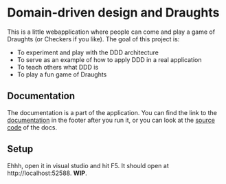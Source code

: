 Domain-driven design and Draughts
==================================
This is a little webapplication where people can come and play a game of Draughts (or Checkers if
you like).
The goal of this project is:
- To experiment and play with the DDD architecture
- To serve as an example of how to apply DDD in a real application
- To teach others what DDD is
- To play a fun game of Draughts


Documentation
--------------
The documentation is a part of the application. You can find the link to the
[documentation](http://localhost:52588/documentation) in the footer after you run it, or you can
look at the [source code](/Draughts/Application/Documentation/Views) of the docs.


Setup
------
Ehhh, open it in visual studio and hit F5. It should open at http://localhost:52588.
**WIP**.
